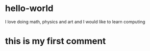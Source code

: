 # hello-world
I love doing math, physics and art and I would like to learn computing
# this is my first comment
